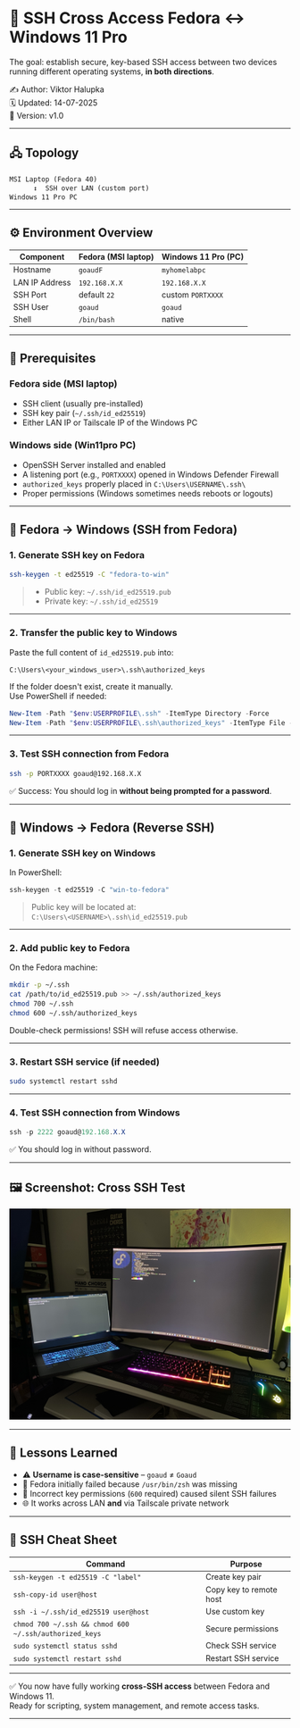 # 🔁 SSH Cross Access Fedora ↔ Windows 11 Pro

The goal: establish secure, key-based SSH access between two devices running different operating systems, **in both directions**.

✍️ Author: Viktor Halupka  
🗓️ Updated: 14-07-2025  
📄 Version: v1.0

---

## 🖧 Topology

```
MSI Laptop (Fedora 40)
      ↕  SSH over LAN (custom port)
Windows 11 Pro PC
```

---

## ⚙️ Environment Overview

| Component            | Fedora (MSI laptop) | Windows 11 Pro (PC) |
|---------------------|---------------------|----------------------|
| Hostname            | `goaudF`            | `myhomelabpc`        |
| LAN IP Address      | `192.168.X.X`       | `192.168.X.X`        |
| SSH Port            | default `22`        | custom `PORTXXXX`    |
| SSH User            | `goaud`             | `goaud`              |
| Shell               | `/bin/bash`         | native               |

---

## 🧩 Prerequisites

### Fedora side (MSI laptop)

- SSH client (usually pre-installed)
- SSH key pair (`~/.ssh/id_ed25519`)
- Either LAN IP or Tailscale IP of the Windows PC

### Windows side (Win11pro PC)

- OpenSSH Server installed and enabled
- A listening port (e.g., `PORTXXXX`) opened in Windows Defender Firewall
- `authorized_keys` properly placed in `C:\Users\USERNAME\.ssh\`
- Proper permissions (Windows sometimes needs reboots or logouts)

---

## 🚀 Fedora → Windows (SSH from Fedora)

### 1. Generate SSH key on Fedora

```bash
ssh-keygen -t ed25519 -C "fedora-to-win"
```

> - Public key: `~/.ssh/id_ed25519.pub`  
> - Private key: `~/.ssh/id_ed25519`

---

### 2. Transfer the public key to Windows

Paste the full content of `id_ed25519.pub` into:

```
C:\Users\<your_windows_user>\.ssh\authorized_keys
```

If the folder doesn't exist, create it manually.  
Use PowerShell if needed:

```powershell
New-Item -Path "$env:USERPROFILE\.ssh" -ItemType Directory -Force
New-Item -Path "$env:USERPROFILE\.ssh\authorized_keys" -ItemType File -Force
```

---

### 3. Test SSH connection from Fedora

```bash
ssh -p PORTXXXX goaud@192.168.X.X
```

✅ Success: You should log in **without being prompted for a password**.

---

## 🔁 Windows → Fedora (Reverse SSH)

### 1. Generate SSH key on Windows

In PowerShell:

```powershell
ssh-keygen -t ed25519 -C "win-to-fedora"
```

> Public key will be located at:  
> `C:\Users\<USERNAME>\.ssh\id_ed25519.pub`

---

### 2. Add public key to Fedora

On the Fedora machine:

```bash
mkdir -p ~/.ssh
cat /path/to/id_ed25519.pub >> ~/.ssh/authorized_keys
chmod 700 ~/.ssh
chmod 600 ~/.ssh/authorized_keys
```

Double-check permissions! SSH will refuse access otherwise.

---

### 3. Restart SSH service (if needed)

```bash
sudo systemctl restart sshd
```

---

### 4. Test SSH connection from Windows

```powershell
ssh -p 2222 goaud@192.168.X.X
```

✅ You should log in without password.

---

## 🖼️ Screenshot: Cross SSH Test

![SSH connection success](images/cross_ssh.jpeg)

---

## 📘 Lessons Learned

- ⚠️ **Username is case-sensitive** – `goaud` ≠ `Goaud`
- 🧨 Fedora initially failed because `/usr/bin/zsh` was missing
- 🔐 Incorrect key permissions (`600` required) caused silent SSH failures
- 🌐 It works across LAN **and** via Tailscale private network

---

## 📎 SSH Cheat Sheet

| Command | Purpose |
|--------|---------|
| `ssh-keygen -t ed25519 -C "label"` | Create key pair |
| `ssh-copy-id user@host`           | Copy key to remote host |
| `ssh -i ~/.ssh/id_ed25519 user@host` | Use custom key |
| `chmod 700 ~/.ssh && chmod 600 ~/.ssh/authorized_keys` | Secure permissions |
| `sudo systemctl status sshd`      | Check SSH service |
| `sudo systemctl restart sshd`     | Restart SSH service |

---

✅ You now have fully working **cross-SSH access** between Fedora and Windows 11.  
Ready for scripting, system management, and remote access tasks.  

---

